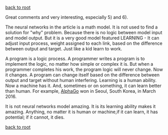 [back to root](https://github.com/dmnjzl/dashboard/tree/master/neural-networks-machine-learning)

Great comments and very interesting, especially 5) and 6).

The neural networks in the article is a math model. It is not used to find a solution for "why" problem. Because there is no logic between model input and model output. But it is a very good model featured LEARNING - It can adjust input process, weight assigned to each link, based on the difference between output and target. Just like a kid learn to work. 

A program is a logic process. A programmer writes a program is to implement the logic, no matter how simple or complex it is. But when a programmer completes his work, the program logic will never change. Now it changes. A program can change itself based on the difference between output and target without human interfering. Learning is a human ability. Now a machine has it. And, sometimes or on something, it can learn better than human. For example, [AlphaGo](https://deepmind.com/research/alphago/
) won in Seoul, South Korea, in March 2016. 

It is not neural networks model amazing. It is its learning ability makes it amazing. Anything, no matter it is human or machine,if it can learn, it has potential; if it cannot, it dies.

[back to root](https://github.com/dmnjzl/dashboard/tree/master/neural-networks-machine-learning)